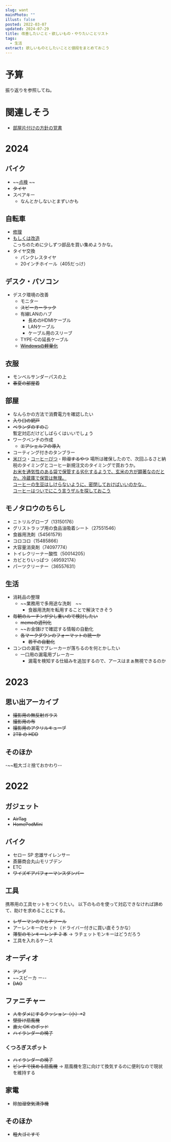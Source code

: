 ```yaml
---
slug: want
mainPhoto: ""
illust: false
posted: 2022-03-07
updated: 2024-07-29
title: 改善したいこと・欲しいもの・やりたいことリスト
tags:
  - 生活
extract: 欲しいものとしたいことと値段をまとめておこう
---
```

# 予算

振り返りを参照してね。

# 関連しそう

- [部屋片付けの方針の覚書](./2024-06-10-部屋片付けの方針の覚書.md)

# 2024

## バイク

- ~~[点検](https://www.redbaron.co.jp/service/inspection/) ~~
- ~~タイヤ~~
- スペアキー
  - なんとかしないとまずいかも

## 自転車

- [修理](https://www.cso.co.jp/partsshop/bd1.html)
- [もしくは改造](https://escaper3rx3air.blog.fc2.com/blog-entry-169.html)  
  こっちのために少しずつ部品を買い集めようかな。
- タイヤ交換
  - パンクレスタイヤ
  - 20インチホイール（405だっけ）

## デスク・パソコン

- デスク環境の改善
  - モニター
  - ~~スピーカーラック~~
  - 有線LANのハブ
    - 長めのHDMIケーブル
    - LANケーブル
    - ケーブル用のスリーブ
  - TYPE-Cの延長ケーブル
  - ~~[Windowsの軽量化](https://gigazine.net/news/20240706-win-debloat-tool/)~~

## 衣服

- モンベルサンダーパスの上
- ~~春夏の部屋着~~

## 部屋

- なんらかの方法で消費電力を確認したい 
- ~~入り口の網戸~~
- ~~ベランダのすのこ~~  
  暫定対応だけどしばらくはいいでしょう
- ワークベンチの作成
  - ~~エアシェルフの導入~~
- コーティング付きのタンブラー
- [米びつ](https://item.rakuten.co.jp/ienolabo/ielabo100562/)・[コーヒーびつ](https://item.rakuten.co.jp/ienolabo/ielabo100412/)・~~除湿するやつ~~
  場所は確保したので、次回ふるさと納税のタイミングとコーヒー新規注文のタイミングで買おうか。  
  [お米を通気性のある袋で保管する劣化するようで、玄米の方が顕著なのだとか。冷蔵庫で保管は無理。](https://cuebic.co.jp/your_select/kitchen-appliances/rs221)  
  [コーヒーの生豆はしけらないように、密閉しておけばいいのかな。](https://www.hagukumuhito.net/news/?mode=detail&article=873)  
   [コーヒーはついでにこう言うザルを探しておこう](https://www.google.com/search?q=%E5%9B%9B%E8%A7%92+%E3%81%96%E3%82%8B+%E6%B7%B1%E3%82%81&oq=%E5%9B%9B%E8%A7%92%E3%80%80%E3%81%96%E3%82%8B%E3%80%80%E6%B7%B1%E3%82%81&gs_lcrp=EgZjaHJvbWUyBggAEEUYOdIBCTE2NTQzajBqMagCALACAA&sourceid=chrome&ie=UTF-8#ip=1)

## モノタロウのちらし

- ニトリルグローブ（13150176）
- グリストラップ用の食品油吸着シート（27551546）
- 食器用洗剤（54561579）
- コロコロ（15485866）
- 大容量消臭剤（74097774）
- トイレクリーナー酸性（50014205）
- カビとりいっぱつ（49592174）
- パーツクリーナー（36557631）
## 生活

- 消耗品の整理
  - ~~業務用で多用途な洗剤　~~
    - 食器用洗剤を転用することで解決できそう
- ~~毎朝のルーチンが少し重いので検討したい~~
  - ~~memoの週刊化~~
  - ~~お金儲けで確認する情報の自動化
  - ~~各マークダウンのフォーマットの統一か~~
    - ~~若干の自動化~~
- コンロの漏電でブレーカーが落ちるのを何とかしたい
  - 一口用の漏電用ブレーカー
    - 漏電を検知する仕組みを追加するので、アースはまぁ無視できるのか

# 2023

## 思い出アーカイブ

- ~~撮影用の無反射ガラス~~
- ~~撮影用の布~~
- ~~撮影用のアクリルキューブ~~
- ~~2TB の HDD~~

## そのほか

-~~粗大ゴミ捨ておかわり--

# 2022

## ガジェット

- ~~AirTag~~
- ~~HomePodMini~~

## バイク

- セロー SP 忠雄サイレンサー
- 斎藤商会丸山モリブデン
- ETC
- ~~ワイズギアパフォーマンスダンパー~~

## 工具

携帯用の工具セットをつくりたい。
以下のものを使って対応できなければ諦めて、助けを求めることにする。

- ~~レザーマンのマルチツール~~
- アーレンキーのセット（ドライバー付きに買い直そうかな）
- ~~薄型のモンキーレンチ 2 本~~
  → ラチェットモンキーはどうだろう
- 工具を入れるケース

## オーディオ

- ~~アンプ~~
- ~~スピーカ ー--
- ~~DAO~~

## ファニチャー

- ~~人をダメにするクッション（小）\*2~~
- ~~壁掛け扇風機~~
- ~~直火 OK のポッド~~
- ~~ハイランダーの椅子~~

### くつろぎスポット

- ~~ハイランダーの椅子~~
- ~~ピンチで挟める扇風機~~
  → 扇風機を窓に向けて換気するのに便利なので現状を維持する

## 家電

- ~~除加湿空気清浄機~~

## そのほか

- ~~粗大ゴミすて~~
